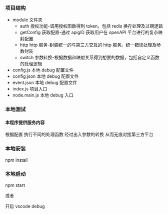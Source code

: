 ### 项目结构

- module 文件夹
  - auth 授权功能-调用授权函数得到 token，包括 redis 换存处理及过期逻辑
  - getConfig 获取配置-通过 apigID 获取用户在 openAPI 平台进行的复杂映射配置
  - http http 服务-封装统一的与第三方交互的 http 服务。统一错误处理及参数封装
  - switch 参数转换-根据数据和映射关系得到想要的数据，包括自定义函数的处理逻辑
- config.js 本地 debug 配置文件
- config.json 本地 debug 配置文件
- event.json 本地 debug 配置文件
- index.js 项目入口
- node.main.js 本地 debug 入口

### 本地测试

#### 本程序提供服务内容

根据配置 执行不同的处理函数 经过出入参数的转换 从而无痕对接第三方平台

### 本地安装

npm install

### 本地启动

npm start

或者

开启 vscode debug
